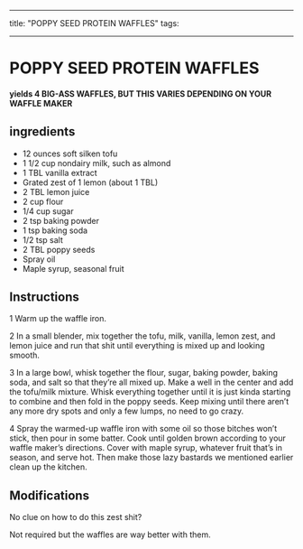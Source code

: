 
---
title: "POPPY SEED PROTEIN WAFFLES"
tags:

---
# POPPY SEED PROTEIN WAFFLES



#### yields  4 BIG-ASS WAFFLES, BUT THIS VARIES DEPENDING ON YOUR WAFFLE MAKER


## ingredients
* 12 ounces soft silken tofu 
* 1 1/2 cup nondairy milk, such as almond 
* 1 TBL vanilla extract 
* Grated zest of 1 lemon (about 1 TBL) 
* 2 TBL lemon juice 
* 2 cup flour 
* 1/4 cup sugar 
* 2 tsp baking powder 
* 1 tsp baking soda 
* 1/2 tsp salt 
* 2 TBL poppy seeds 
* Spray oil 
* Maple syrup, seasonal fruit 



## Instructions
1 Warm up the waffle iron.

2 In a small blender, mix together the tofu, milk, vanilla, lemon zest, and lemon juice and run that shit until everything is mixed up and looking smooth.

3 In a large bowl, whisk together the flour, sugar, baking powder, baking soda, and salt so that they’re all mixed up. Make a well in the center and add the tofu/milk mixture. Whisk everything together until it is just kinda starting to combine and then fold in the poppy seeds. Keep mixing until there aren’t any more dry spots and only a few lumps, no need to go crazy.

4 Spray the warmed-up waffle iron with some oil so those bitches won’t stick, then pour in some batter. Cook until golden brown according to your waffle maker’s directions. Cover with maple syrup, whatever fruit that’s in season, and serve hot. Then make those lazy bastards we mentioned earlier clean up the kitchen.



## Modifications
No clue on how to do this zest shit?

 Not required but the waffles are way better with them.




